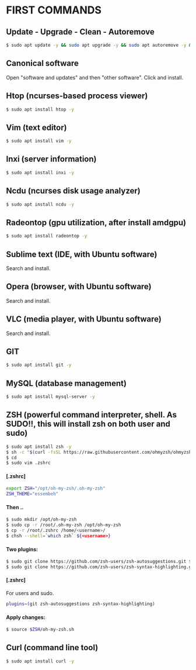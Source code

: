 # FIRST COMMANDS
## Update - Upgrade - Clean - Autoremove

```sh
$ sudo apt update -y && sudo apt upgrade -y && sudo apt autoremove -y && sudo apt install -f -y && sudo apt auto-clean -y
```

## Canonical software


Open "software and updates" and then "other software". Click and install.

## Htop (ncurses-based process viewer)

```sh
$ sudo apt install htop -y
```

## Vim (text editor)

```sh
$ sudo apt install vim -y
```

## Inxi (server information)

```sh
$ sudo apt install inxi -y
```

## Ncdu (ncurses disk usage analyzer)

```sh
$ sudo apt install ncdu -y
```

## Radeontop (gpu utilization, after install amdgpu)

```sh
$ sudo apt install radeontop -y
```

## Sublime text (IDE, with Ubuntu software)

Search and install.

## Opera (browser, with Ubuntu software)

Search and install.

## VLC (media player, with Ubuntu software)

Search and install.

## GIT

```sh
$ sudo apt install git -y
```

## MySQL (database management)

```sh
$ sudo apt install mysql-server -y
```

## ZSH (powerful command interpreter, shell. As SUDO!!, this will install zsh on both user and sudo)

```sh
$ sudo apt install zsh -y
$ sh -c "$(curl -fsSL https://raw.githubusercontent.com/ohmyzsh/ohmyzsh/master/tools/install.sh)"
$ cd
$ sudo vim .zshrc
```

#### [.zshrc]

```sh
export ZSH="/opt/oh-my-zsh/.oh-my-zsh"
ZSH_THEME="essembeh"
```

#### Then ..

```sh
$ sudo mkdir /opt/oh-my-zsh
$ sudo cp -r /root/.oh-my-zsh /opt/oh-my-zsh
$ cp -r /root/.zshrc /home/<username>/
$ chsh --shell=`which zsh` ${<username>}
```

#### Two plugins:

```sh
$ sudo git clone https://github.com/zsh-users/zsh-autosuggestions.git $ZSH_CUSTOM/plugins/zsh-autosuggestions
$ sudo git clone https://github.com/zsh-users/zsh-syntax-highlighting.git $ZSH_CUSTOM/plugins/zsh-syntax-highlighting
```

#### [.zshrc]

For users and sudo.

```sh
plugins=(git zsh-autosuggestions zsh-syntax-highlighting)
```

#### Apply changes:

```sh
$ source $ZSH/oh-my-zsh.sh
```

## Curl (command line tool)

```sh
$ sudo apt install curl -y
```